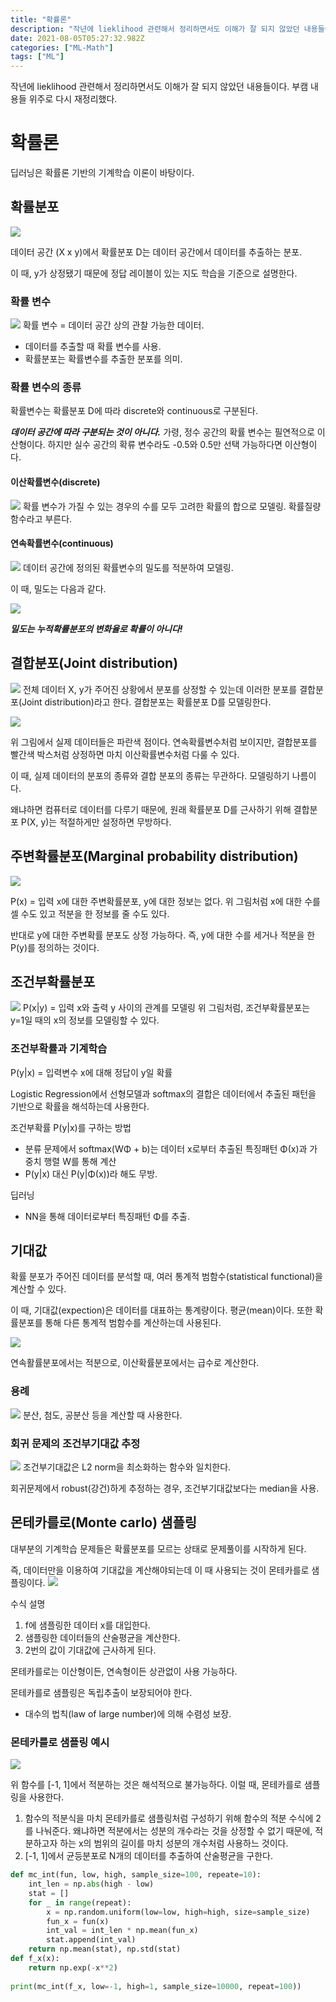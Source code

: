 ```yaml
---
title: "확률론"
description: "작년에 lieklihood 관련해서 정리하면서도 이해가 잘 되지 않았던 내용들이다. 부캠 내용들 위주로 다시 재정리했다.딥러닝은 확률론 기반의 기계학습 이론이 바탕이다.데이터 공간 (X x y)에서 확률분포 D는 데이터 공간에서 데이터를 추출하는 분포.이 때, y가 상"
date: 2021-08-05T05:27:32.982Z
categories: ["ML-Math"]
tags: ["ML"]
---
```

작년에 lieklihood 관련해서 정리하면서도 이해가 잘 되지 않았던 내용들이다. 부캠 내용들 위주로 다시 재정리했다.

# 확률론
딥러닝은 확률론 기반의 기계학습 이론이 바탕이다.

## 확률분포
![](/assets/images/확률론/632ccac5-8350-4221-86f6-292e72937eee-image.png)

데이터 공간 (X x y)에서 확률분포 D는 데이터 공간에서 데이터를 추출하는 분포.

이 때, y가 상정됐기 때문에 정답 레이블이 있는 지도 학습을 기준으로 설명한다.

### 확률 변수
![](/assets/images/확률론/b24b39b1-fa0d-4ec5-8788-1936e236d728-image.png)
확률 변수 = 데이터 공간 상의 관찰 가능한 데이터.

- 데이터를 추출할 때 확률 변수를 사용.
- 확률분포는 확률변수를 추출한 분포를 의미.

### 확률 변수의 종류
확률변수는 확률분포 D에 따라 discrete와 continuous로 구분된다.

_**데이터 공간에 따라 구분되는 것이 아니다.**_
가령, 정수 공간의 확률 변수는 필연적으로 이산형이다. 하지만 실수 공간의 확류 변수라도 -0.5와 0.5만 선택 가능하다면 이산형이다.

#### 이산확률변수(discrete)
![](/assets/images/확률론/71e08125-84fc-4a9c-90ae-6c363f9432f9-image.png)
확률 변수가 가질 수 있는 경우의 수를 모두 고려한 확률의 합으로 모델링.
확률질량함수라고 부른다.


#### 연속확률변수(continuous)
![](/assets/images/확률론/bb4330b1-5074-49e9-a042-7bf202c16ab1-image.png)
데이터 공간에 정의된 확률변수의 밀도를 적분하여 모델링.

이 때, 밀도는 다음과 같다.

![](/assets/images/확률론/66415699-5c4f-4797-a1d6-0ea000aa5f75-image.png)

_**밀도는 누적확률분포의 변화율로 확률이 아니다!**_

## 결합분포(Joint distribution)
![](/assets/images/확률론/652e4961-a733-4952-b74c-f1c0b1d76ebf-image.png)
전체 데이터 X, y가 주어진 상황에서 분포를 상정할 수 있는데 이러한 분포를 결합분포(Joint distribution)라고 한다. 
결합분포는 확률분포 D를 모델링한다.

![](/assets/images/확률론/632ccac5-8350-4221-86f6-292e72937eee-image.png)

위 그림에서 실제 데이터들은 파란색 점이다. 연속확률변수처럼 보이지만, 결합분포를 빨간색 박스처럼 상정하면 마치 이산확률변수처럼 다룰 수 있다.

이 때, 실제 데이터의 분포의 종류와 결합 분포의 종류는 무관하다. 모델링하기 나름이다.

왜냐하면 컴퓨터로 데이터를 다루기 때문에, 원래 확률분포 D를 근사하기 위해 결합분포 P(X, y)는 적절하게만 설정하면 무방하다.

## 주변확률분포(Marginal probability distribution)

![](/assets/images/확률론/45b5498a-9d5d-41d8-8892-f877a935458c-image.png)

P(x) = 입력 x에 대한 주변확률분포, y에 대한 정보는 없다.
위 그림처럼 x에 대한 수를 셀 수도 있고 적분을 한 정보를 줄 수도 있다.

반대로 y에 대한 주변확률 분포도 상정 가능하다.
즉, y에 대한 수를 세거나 적분을 한 P(y)를 정의하는 것이다.


## 조건부확률분포
![](/assets/images/확률론/ab9290ca-170b-4432-8726-da3e91df6aa5-image.png)
P(x|y) = 입력 x와 출력 y 사이의 관계를 모델링
위 그림처럼, 조건부확률분포는 y=1일 때의 x의 정보를 모델링할 수 있다.

### 조건부확률과 기계학습
P(y|x) = 입력변수 x에 대해 정답이 y일 확률

Logistic Regression에서 선형모델과 softmax의 결합은 데이터에서 추출된 패턴을 기반으로 확률을 해석하는데 사용한다.

조건부확률 P(y|x)를 구하는 방법
- 분류 문제에서 softmax(WΦ + b)는 데이터 x로부터 추출된 특징패턴 Φ(x)과 가중치 행렬 W를 통해 계산
- P(y|x) 대신 P(y|Φ(x))라 해도 무방.

딥러닝
- NN을 통해 데이터로부터 특징패턴 Φ를 추출.

## 기대값
확률 분포가 주어진 데이터를 분석할 때, 여러 통계적 범함수(statistical functional)을 계산할 수 있다.

이 때, 기대값(expection)은 데이터를 대표하는 통계량이다. 평균(mean)이다. 
또한 확률분포를 통해 다른 통계적 범함수를 계산하는데 사용된다.

![](/assets/images/확률론/dfec800e-116f-4e56-9d59-e6bde9a5a7c3-image.png)

연속활률분포에서는 적분으로, 이산확률분포에서는 급수로 계산한다.

### 용례
![](/assets/images/확률론/7d9dcf7f-5fbb-4acb-8816-6793ae516416-image.png)
분산, 첨도, 공분산 등을 계산할 때 사용한다.

### 회귀 문제의 조건부기대값 추정
![](/assets/images/확률론/5f9cc4a4-7ff9-4f3c-acd4-46a22cc46fde-image.png)
조건부기대값은 L2 norm을 최소화하는 함수와 일치한다.

회귀문제에서 robust(강건)하게 추정하는 경우, 조건부기대값보다는 median을 사용.

## 몬테카를로(Monte carlo) 샘플링
대부분의 기계학습 문제들은 확률분포를 모르는 상태로 문제풀이를 시작하게 된다.

즉, 데이터만을 이용하여 기대값을 계산해야되는데 이 때 사용되는 것이 몬테카를로 샘플링이다.
![](/assets/images/확률론/903c5c4f-c73e-455b-907a-8309c1614a62-image.png)

수식 설명
1. f에 샘플링한 데이터 x를 대입한다. 
2. 샘플링한 데이터들의 산술평균을 계산한다.
3. 2번의 값이 기대값에 근사하게 된다.

몬테카를로는 이산형이든, 연속형이든 상관없이 사용 가능하다.

몬테카를로 샘플링은 독립추출이 보장되어야 한다.
- 대수의 법칙(law of large number)에 의해 수렴성 보장.

### 몬테카를로 샘플링 예시

![](/assets/images/확률론/8c42ae08-02d1-4555-b276-f2d5c4911de4-image.png)

위 함수를 [-1, 1]에서 적분하는 것은 해석적으로 불가능하다. 이럴 때, 몬테카를로 샘플링을 사용한다.

1. 함수의 적분식을 마치 몬테카를로 샘플링처럼 구성하기 위해 함수의 적분 수식에 2를 나눠준다. 
왜냐하면 적분에서는 성분의 개수라는 것을 상정할 수 없기 때문에, 적분하고자 하는 x의 범위의 길이를 마치 성분의 개수처럼 사용하느 것이다.
2. [-1, 1]에서 균등분포로 N개의 데이터를 추출하여 산술평균을 구한다.

```python
def mc_int(fun, low, high, sample_size=100, repeate=10):
    int_len = np.abs(high - low)
    stat = []
    for _ in range(repeat):
    	x = np.random.uniform(low=low, high=high, size=sample_size)
        fun_x = fun(x)
        int_val = int_len * np.mean(fun_x)
        stat.append(int_val)
    return np.mean(stat), np.std(stat)
def f_x(x):
    return np.exp(-x**2)
    
print(mc_int(f_x, low=-1, high=1, sample_size=10000, repeat=100))

```
